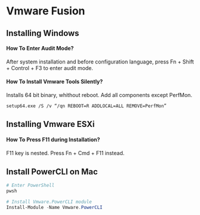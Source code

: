 # Vmware Fusion
## Installing Windows
#### How To Enter Audit Mode?
After system installation and before configuration language, press Fn + Shift + Control + F3 to enter audit mode.
#### How To Install Vmware Tools Silently?
Installs 64 bit binary, whithout reboot. Add all components except PerfMon.
```
setup64.exe /S /v “/qn REBOOT=R ADDLOCAL=ALL REMOVE=PerfMon”
```
## Installing Vmware ESXi
#### How To Press F11 during Installation?
F11 key is nested. Press Fn + Cmd + F11 instead.

## Install PowerCLI on Mac
```PowerShell
# Enter PowerShell
pwsh

# Install Vmware.PowerCLI module
Install-Module -Name Vmware.PowerCLI
```
